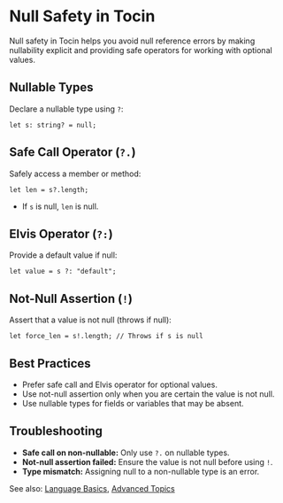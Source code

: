 # Null Safety in Tocin

Null safety in Tocin helps you avoid null reference errors by making nullability explicit and providing safe operators for working with optional values.

## Nullable Types
Declare a nullable type using `?`:
```to
let s: string? = null;
```

## Safe Call Operator (`?.`)
Safely access a member or method:
```to
let len = s?.length;
```
- If `s` is null, `len` is null.

## Elvis Operator (`?:`)
Provide a default value if null:
```to
let value = s ?: "default";
```

## Not-Null Assertion (`!`)
Assert that a value is not null (throws if null):
```to
let force_len = s!.length; // Throws if s is null
```

## Best Practices
- Prefer safe call and Elvis operator for optional values.
- Use not-null assertion only when you are certain the value is not null.
- Use nullable types for fields or variables that may be absent.

## Troubleshooting
- **Safe call on non-nullable:** Only use `?.` on nullable types.
- **Not-null assertion failed:** Ensure the value is not null before using `!`.
- **Type mismatch:** Assigning null to a non-nullable type is an error.

See also: [Language Basics](03_Language_Basics.md), [Advanced Topics](05_Advanced_Topics.md) 